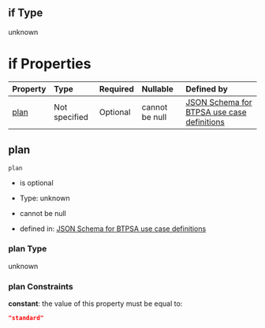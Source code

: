 ## if Type

unknown

# if Properties

| Property      | Type          | Required | Nullable       | Defined by                                                                                                                                                                                                                                  |
| :------------ | :------------ | :------- | :------------- | :------------------------------------------------------------------------------------------------------------------------------------------------------------------------------------------------------------------------------------------ |
| [plan](#plan) | Not specified | Optional | cannot be null | [JSON Schema for BTPSA use case definitions](btpsa-usecase-properties-services-items-allof-1-then-allof-86-then-allof-1-if-properties-plan.md "undefined#/properties/services/items/allOf/1/then/allOf/86/then/allOf/1/if/properties/plan") |

## plan



`plan`

*   is optional

*   Type: unknown

*   cannot be null

*   defined in: [JSON Schema for BTPSA use case definitions](btpsa-usecase-properties-services-items-allof-1-then-allof-86-then-allof-1-if-properties-plan.md "undefined#/properties/services/items/allOf/1/then/allOf/86/then/allOf/1/if/properties/plan")

### plan Type

unknown

### plan Constraints

**constant**: the value of this property must be equal to:

```json
"standard"
```

